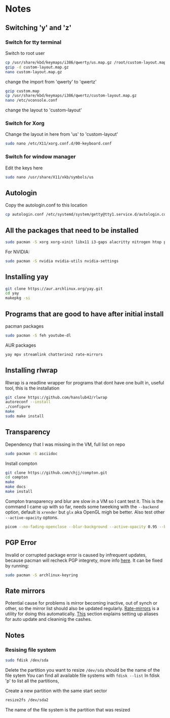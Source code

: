 # Notes

## Switching 'y' and 'z'
### Switch for tty terminal
Switch to root user
```sh
cp /usr/share/kbd/keymaps/i386/qwerty/us.map.gz /root/custom-layout.map.gz
gzip -d custom-layout.map.gz
nano custom-layout.map.gz
```
change the import from 'qwerty' to 'qwertz'
```sh
gzip custom.map
cp /usr/share/kbd/keymaps/i386/qwertz/custom-layout.map.gz
nano /etc/vconsole.conf
```
change the layout to 'custom-layout'

### Switch for Xorg
Change the layout in here from 'us' to 'custom-layout'
```sh
sudo nano /etc/X11/xorg.conf.d/00-keyboard.conf
```

### Switch for window manager
Edit the keys here
```sh
sudo nano /usr/share/X11/xkb/symbols/us
```
## Autologin
Copy the autologin.conf to this location
```sh
cp autologin.conf /etc/systemd/system/getty@tty1.service.d/autologin.conf
```
## All the packages that need to be installed
```sh
sudo pacman -S xorg xorg-xinit libx11 i3-gaps alacritty nitrogen htop polybar nnn
```
For NVIDIA:
```sh
sudo pacman -S nvidia nvidia-utils nvidia-settings
```
## Installing yay

```sh
git clone https://aur.archlinux.org/yay.git
cd yay
makepkg -si
```
## Programs that are good to have after initial install
pacman packages
```sh
sudo pacman -S feh youtube-dl
```
AUR packages
```sh
yay mpv streamlink chatterino2 rate-mirrors
```
## Installing rlwrap
Rlwrap is a readline wrapper for programs that dont have one built in, useful tool, this is the installation
```sh
git clone https://github.com/hanslub42/rlwrap
autoreconf --install
./configure
make
sudo make install
```
## Transparency
Dependency that I was missing in the VM, full list on repo
```sh
sudo pacman -S asciidoc
```
Install compton
```sh
git clone https://github.com/chjj/compton.git
cd compton
make
make docs
make install
```

Compton transparency and blur are slow in a VM so I cant test it. This is the command I came up with so far, needs some tweeking with the `--backend` option, default is `xrender` but `glx` aka OpenGL migh be better. Also test other `--active-opacity` optons.
```sh
picom --no-fading-openclose --blur-background --active-opacity 0.95 --backend glx --glx-no-rebind-pixmap --no-vsync
```
## PGP Error
Invalid or corrupted package error is caused by infrequent updates, because pacman will recheck PGP integrety, more info [here](https://wiki.archlinux.org/title/Pacman#.22Failed_to_commit_transaction_.28invalid_or_corrupted_package.29.22_error).
It can be fixed by running:
```bash
sudo pacman -S archlinux-keyring
```

## Rate mirrors
Potential cause for problems is mirror becoming inactive, out of synch or other, so the mirror list should also be updated regularly. [Rate-mirrors](https://github.com/westandskif/rate-mirrors) is a utility for doing this automatically. [This](https://github.com/westandskif/rate-mirrors#example-of-everyday-use-on-arch-linux) section explains setting up aliases for auto update and cleaninig the cashes.
## Notes
### Resising file system
```sh
sudo fdisk /dev/sda
```
Delete the partition you want to resize
`/dev/sda` should be the name of the file sytem
You can find all available file systems with `fdisk --list`
In fdisk 'p' to list all the partitions, 

Create a new partition with the same start sector
```sh
resize2fs /dev/sda2
```
The name of the file system is the partition that was resized
